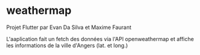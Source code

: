 # weathermap

Projet Flutter par Evan Da Silva et Maxime Faurant

L'aaplication fait un fetch des données via l'API openweathermap et affiche les informations de la ville d'Angers (lat. et long.)

